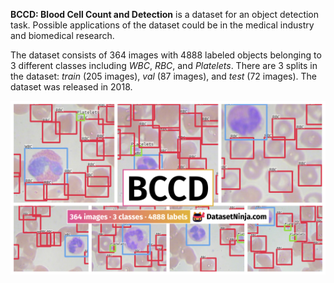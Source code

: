 **BCCD: Blood Cell Count and Detection** is a dataset for an object detection task. Possible applications of the dataset could be in the medical industry and biomedical research. 

The dataset consists of 364 images with 4888 labeled objects belonging to 3 different classes including *WBC*, *RBC*, and *Platelets*. There are 3 splits in the dataset: *train* (205 images), *val* (87 images), and *test* (72 images). The dataset was released in 2018.

<img src="https://github.com/dataset-ninja/bccd/raw/main/visualizations/poster.png">

